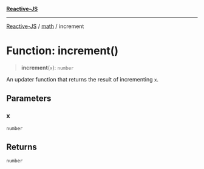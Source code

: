 [**Reactive-JS**](../../README.md)

***

[Reactive-JS](../../README.md) / [math](../README.md) / increment

# Function: increment()

> **increment**(`x`): `number`

An updater function that returns the result of incrementing `x`.

## Parameters

### x

`number`

## Returns

`number`

